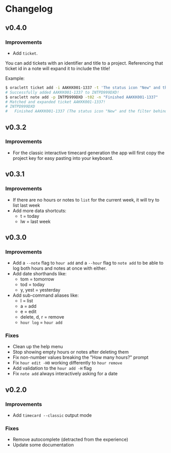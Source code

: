 # Changelog

## v0.4.0

### Improvements

- Add `ticket`.

You can add tickets with an identifier and title to a project. Referencing that
ticket id in a note will expand it to include the title!

Example:
```sh
$ oraclett ticket add -i AAKKK001-1337 -t 'The status icon "New" and the filter behind it should be adjusted.' -p INTPD999DXD
# Successfully added AAKKK001-1337 to INTPD999DXD!
$ oraclett note add -p INTPD999DXD -t02 -n "Finished AAKKK001-1337"
# Matched and expanded ticket AAKKK001-1337!
# INTPD999DXD
#   Finished AAKKK001-1337 (The status icon "New" and the filter behind it should be adjusted.)
```

## v0.3.2

### Improvements

- For the classic interactive timecard generation the app will first copy the
project key for easy pasting into your keyboard.

## v0.3.1

### Improvements

- If there are no hours or notes to `list` for the current week, it will try to
list last week
- Add more data shortcuts:
  - t = today
  - lw = last week

## v0.3.0

### Improvements

- Add a `--note` flag to `hour add` and a `--hour` flag to `note add` to be able
to log both hours and notes at once with either.
- Add date shorthands like:
  - tom = tomorrow
  - tod = today
  - y, yest = yesterday
- Add sub-command aliases like:
  - l = list
  - a = add
  - e = edit
  - delete, d, r = remove
  - `hour log` = `hour add`

### Fixes

- Clean up the help menu
- Stop showing empty hours or notes after deleting them
- Fix non-number values breaking the "How many hours?" prompt
- Fix `hour edit -H0` working differently to `hour remove`
- Add validation to the `hour add -H` flag
- Fix `note add` always interactively asking for a date

## v0.2.0

### Improvements

- Add `timecard --classic` output mode

### Fixes

- Remove autocomplete (detracted from the experience)
- Update some documentation

